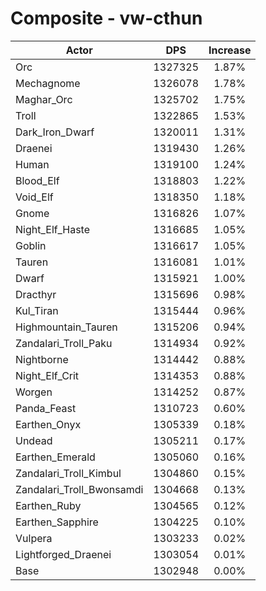 # Composite - vw-cthun
| Actor | DPS | Increase |
|---|:---:|:---:|
|Orc|1327325|1.87%|
|Mechagnome|1326078|1.78%|
|Maghar_Orc|1325702|1.75%|
|Troll|1322865|1.53%|
|Dark_Iron_Dwarf|1320011|1.31%|
|Draenei|1319430|1.26%|
|Human|1319100|1.24%|
|Blood_Elf|1318803|1.22%|
|Void_Elf|1318350|1.18%|
|Gnome|1316826|1.07%|
|Night_Elf_Haste|1316685|1.05%|
|Goblin|1316617|1.05%|
|Tauren|1316081|1.01%|
|Dwarf|1315921|1.00%|
|Dracthyr|1315696|0.98%|
|Kul_Tiran|1315444|0.96%|
|Highmountain_Tauren|1315206|0.94%|
|Zandalari_Troll_Paku|1314934|0.92%|
|Nightborne|1314442|0.88%|
|Night_Elf_Crit|1314353|0.88%|
|Worgen|1314252|0.87%|
|Panda_Feast|1310723|0.60%|
|Earthen_Onyx|1305339|0.18%|
|Undead|1305211|0.17%|
|Earthen_Emerald|1305060|0.16%|
|Zandalari_Troll_Kimbul|1304860|0.15%|
|Zandalari_Troll_Bwonsamdi|1304668|0.13%|
|Earthen_Ruby|1304565|0.12%|
|Earthen_Sapphire|1304225|0.10%|
|Vulpera|1303233|0.02%|
|Lightforged_Draenei|1303054|0.01%|
|Base|1302948|0.00%|
